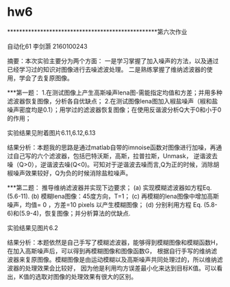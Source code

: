 # hw6
**************************************************第六次作业

自动化61  李剑灏   2160100243

摘要：本次实验主要分为两个方面：
一是学习掌握了加入噪声的方法，以及通过已经学习过的知识对图像进行去噪滤波处理。
二是熟练掌握了维纳滤波器的使用，学会了去复原图像。



***第一题：
1.在测试图像上产生高斯噪声lena图-需能指定均值和方差；并用多种滤波器恢复图像，分析各自优缺点；
2.在测试图像lena图加入椒盐噪声（椒和盐噪声密度均是0.1）；用学过的滤波器恢复图像；在使用反谐波分析Q大于0和小于0的作用；

实验结果见附着图片6.11,6.12,6.13

结果分析：本题我的思路是通过matlab自带的imnoise函数对图像进行加噪，再通过自己写的六个滤波器，包括巴特沃斯，高斯，拉普拉斯，Unmask，
逆谐波去噪（Q>0），逆谐波去噪(Q<0)。可知对于逆谐波去噪而言,Q为正的时候，消除胡椒噪声效果较好，Q为负的时候消除盐粒噪声。


***第二题：
推导维纳滤波器并实现下边要求；
(a) 实现模糊滤波器如方程Eq. (5.6-11).
(b) 模糊lena图像：45度方向，T=1；
(c) 再模糊的lena图像中增加高斯噪声，均值= 0 ，方差=10 pixels 以产生模糊图像；
(d) 分别利用方程 Eq. (5.8-6)和(5.9-4)，恢复图像；并分析算法的优缺点.

实验结果见图片6.2

结果分析：本题依然是自己手写了模糊滤波器，能够得到模糊图像和模糊函数H，在加入高斯噪声后，可以得到再模糊图像和图像函数G，
根据自行手写的维纳滤波器来复原图像。模糊图像是由运动模糊以及高斯噪声共同处理过的，所以维纳滤波器的处理效果会比较好，
因为他是利用均方误差最小化来达到目标K值。可以看出，K值的选取对图像的处理效果有很大的区别。

